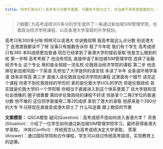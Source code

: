 ```yaml
---
title: 同学们家长们！高考多少分都不重要，只要孩子努力过了，并且接下来愿意接着努力，他都会有光明的未来！教育 
---
```

 > [!摘要]
为高考成绩300多分的学生提供了一条通过新加坡SIM管理学院、伦敦政治经济学院课程、以及香港大学录取的升学规划。

高考只有300多分呐
照样可以读港大
你说鲍叔啊
我高考就这么点分数
别说港大了
连港渡我都读不了呀
没事只有报数告诉你
稳了今年呢
我们有个学生
高考成绩只有380
本科成绩更加普通
现在已经拿到了香港大学的提前录取
他是怎么做到的呢
第一步啊
高考考砸了
他没有慌乱
直接申请了新加坡SIM管理学院
选择了金融经济专业
这个专业
用的是全球超一流名校
伦敦政治经济学院的课程
第二步
他选择在新加坡巩固一下英语
先参加了大学提供的语言班
多读了半年
全英语环境学英语
效率非常高
第三步
直接入读伦敦政治经济学院的课程
这里面有个细节
读完这个课程
你拿不到伦敦政经的学历的
拿的是伦敦大学UOL的学历
但是伦敦政经
其实就是伦敦大学的一个学院嘛
你相当于直接进入到这个体系里面了
读大学就和混社会很像的
圈子很重要
第四步伦敦政经的课程不好读
但是拿个二等2学位的普通分数
他不难的
这位同学直接用二等2的成绩
拿到了港大的录取
他原来是个380分的大专
牛马呀现在直接变成港大硕士了
什么叫逆袭
跟上鲍叔的节奏

**文案模型：**
QSCA模型
疑问(Question)：高考成绩不佳如何进入香港大学？
背景(Situation)：介绍了一位学生如何通过新加坡SIM管理学院学习，最终获得香港大学录取。
冲突(Conflict)：传统观念认为高考成绩决定大学录取。
答案(Answer)：通过国际学院和合作课程，学生可以绕过传统高考路径，实现教育上的逆袭。
